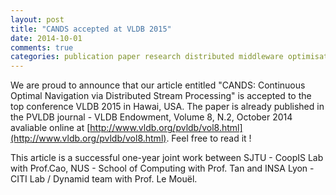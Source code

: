 ```yaml
---
layout: post
title: "CANDS accepted at VLDB 2015"
date: 2014-10-01
comments: true
categories: publication paper research distributed middleware optimisation smart-cities
---
```


We are proud to announce that our article entitled "CANDS: Continuous Optimal Navigation via Distributed Stream Processing" is accepted to the top conference VLDB 2015 in Hawai, USA. The paper is already published in the PVLDB journal - VLDB Endowment, Volume 8, N.2, October 2014 avaliable online at [http://www.vldb.org/pvldb/vol8.html](http://www.vldb.org/pvldb/vol8.html). Feel free to read it !

This article is a successful one-year joint work between SJTU - CoopIS Lab with Prof.Cao, NUS - School of Computing with Prof. Tan and INSA Lyon - CITI Lab / Dynamid team with Prof. Le Mouël.
